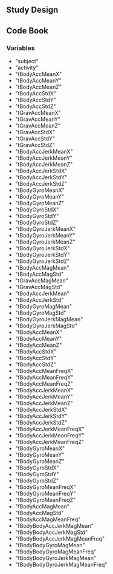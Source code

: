 ## Study Design

## Code Book
### Variables
* "subject"
* "activity"
* "tBodyAccMeanX"
* "tBodyAccMeanY"
* "tBodyAccMeanZ"
* "tBodyAccStdX"
* "tBodyAccStdY"
* "tBodyAccStdZ"
* "tGravAccMeanX"
* "tGravAccMeanY"
* "tGravAccMeanZ"
* "tGravAccStdX"
* "tGravAccStdY"
* "tGravAccStdZ"
* "tBodyAccJerkMeanX"
* "tBodyAccJerkMeanY"
* "tBodyAccJerkMeanZ"
* "tBodyAccJerkStdX"
* "tBodyAccJerkStdY"
* "tBodyAccJerkStdZ"
* "tBodyGyroMeanX"
* "tBodyGyroMeanY"
* "tBodyGyroMeanZ"
* "tBodyGyroStdX"
* "tBodyGyroStdY"
* "tBodyGyroStdZ"
* "tBodyGyroJerkMeanX"
* "tBodyGyroJerkMeanY"
* "tBodyGyroJerkMeanZ"
* "tBodyGyroJerkStdX"
* "tBodyGyroJerkStdY"
* "tBodyGyroJerkStdZ"
* "tBodyAccMagMean"
* "tBodyAccMagStd"
* "tGravAccMagMean"
* "tGravAccMagStd"
* "tBodyAccJerkMean"
* "tBodyAccJerkStd"
* "tBodyGyroMagMean"
* "tBodyGyroMagStd"
* "tBodyGyroJerkMagMean"
* "tBodyGyroJerkMagStd"
* "fBodyAccMeanX"
* "fBodyAccMeanY"
* "fBodyAccMeanZ"
* "fBodyAccStdX"
* "fBodyAccStdY"
* "fBodyAccStdZ"
* "fBodyAccMeanFreqX"
* "fBodyAccMeanFreqY"
* "fBodyAccMeanFreqZ"
* "fBodyAccJerkMeanX"
* "fBodyAccJerkMeanY"
* "fBodyAccJerkMeanZ"
* "fBodyAccJerkStdX"
* "fBodyAccJerkStdY"
* "fBodyAccJerkStdZ"
* "fBodyAccJerkMeanFreqX"
* "fBodyAccJerkMeanFreqY"
* "fBodyAccJerkMeanFreqZ"
* "fBodyGyroMeanX"
* "fBodyGyroMeanY"
* "fBodyGyroMeanZ"
* "fBodyGyroStdX"
* "fBodyGyroStdY"
* "fBodyGyroStdZ"
* "fBodyGyroMeanFreqX"
* "fBodyGyroMeanFreqY"
* "fBodyGyroMeanFreqZ"
* "fBodyAccMagMean"
* "fBodyAccMagStd"
* "fBodyAccMagMeanFreq"
* "fBodyBodyAccJerkMagMean"
* "fBodyBodyAccJerkMagStd"
* "fBodyBodyAccJerkMagMeanFreq"
* "fBodyBodyGyroMagMean"
* "fBodyBodyGyroMagMeanFreq"
* "fBodyBodyGyroJerkMagMean"
* "fBodyBodyGyroJerkMagMeanFreq"
